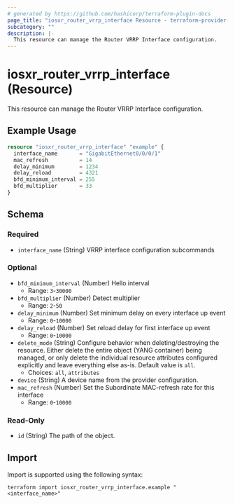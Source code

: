 ```yaml
---
# generated by https://github.com/hashicorp/terraform-plugin-docs
page_title: "iosxr_router_vrrp_interface Resource - terraform-provider-iosxr"
subcategory: ""
description: |-
  This resource can manage the Router VRRP Interface configuration.
---
```


# iosxr_router_vrrp_interface (Resource)

This resource can manage the Router VRRP Interface configuration.

## Example Usage

```terraform
resource "iosxr_router_vrrp_interface" "example" {
  interface_name       = "GigabitEthernet0/0/0/1"
  mac_refresh          = 14
  delay_minimum        = 1234
  delay_reload         = 4321
  bfd_minimum_interval = 255
  bfd_multiplier       = 33
}
```

<!-- schema generated by tfplugindocs -->
## Schema

### Required

- `interface_name` (String) VRRP interface configuration subcommands

### Optional

- `bfd_minimum_interval` (Number) Hello interval
  - Range: `3`-`30000`
- `bfd_multiplier` (Number) Detect multiplier
  - Range: `2`-`50`
- `delay_minimum` (Number) Set minimum delay on every interface up event
  - Range: `0`-`10000`
- `delay_reload` (Number) Set reload delay for first interface up event
  - Range: `0`-`10000`
- `delete_mode` (String) Configure behavior when deleting/destroying the resource. Either delete the entire object (YANG container) being managed, or only delete the individual resource attributes configured explicitly and leave everything else as-is. Default value is `all`.
  - Choices: `all`, `attributes`
- `device` (String) A device name from the provider configuration.
- `mac_refresh` (Number) Set the Subordinate MAC-refresh rate for this interface
  - Range: `0`-`10000`

### Read-Only

- `id` (String) The path of the object.

## Import

Import is supported using the following syntax:

```shell
terraform import iosxr_router_vrrp_interface.example "<interface_name>"
```
